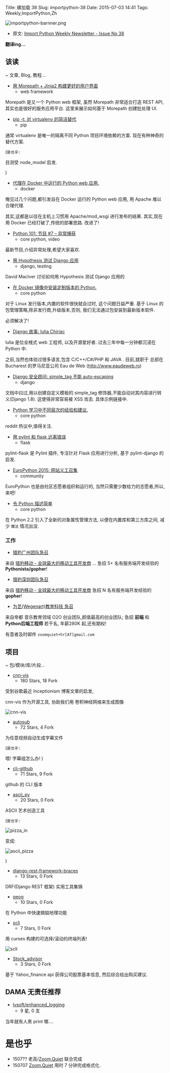 Title: 蠎加载 38
Slug: importpython-38
Date: 2015-07-03 14:41
Tags: Weekly,ImportPython,Zh

![importpython-barnner.png](http://zoomq.qiniudn.com/ZQCollection/snap/importpython-barnner.png?imageView2/2/h/210)


- 原文: [Import Python Weekly Newsletter - Issue No 38](http://importpython.com/newsletter/no/38/)


**翻译ing...**

## 该读
~ 文章, Blog, 教程...

- [用 Morepath + Jinja2 构建更好的用户界面](http://blog.startifact.com/posts/morepath-batching-example.html)
    - web framework

Morepath 是又一个 Python web 框架,
虽然 Morepath 非常适合打造 REST API,
其实也是很好的服务应用平台.
这里来展示如何基于 Morepath 创建批处理 UI.



- [pip -t: 对 virtualenv 的简洁替代](http://blog.zoomeranalytics.com/pip-install-t/)
    - pip

通常 virtualenv 是唯一的隔离不同 Python 项目环境依赖的方案.
现在有种神奇的替代方案.

(`是也乎:`

目测受 node_model 启发.

)

- [代理在 Docker 中运行的 Python web 应用.](http://blog.dscpl.com.au/2015/06/proxying-to-python-web-application.html)
    - docker

俺见过几个问题,都引发自在 Docker 运行的 Python web 应用,
用 Apache 难以合理代理.

其实,这都是以往在主机上习惯用 Apache/mod_wsgi 进行发布的结果.
其实,现在用 Docker 已经打破了,传统的部署思路.
改进了!

- [Python 101: 节目 #7 – 异常捕获](http://feedproxy.google.com/~r/TheMouseVsThePython/~3/V8q86BPZaOs/)
    - core python, video

最新节目,介绍异常处理,希望大家喜欢.

- [用 Hypothesis 测试 Django 应用](https://skillsmatter.com/skillscasts/6475-testing-django-applications-using-hypothesis)
    - django, testing

David MacIver 
讨论如何用 Hypothesis 测试 Django 应用的
 

- [在 Docker 镜像中安装定制版本的 Python.](http://blog.dscpl.com.au/2015/06/installing-custom-python-version-into.html)
    - core python

对于 Linux 发行版本,内置的软件很快就会过时,
这个问题日益严重.
基于 Linux 的包管理策略,除非发行商,升级版本,否则,
我们无法通过包安装到最新版本软件.

必须解决了!

- [Django 故事: Iulia Chiriac](http://blog.djangogirls.org/post/122760203063)

Iulia 是位全桟式 web 工程师,
以及开源爱好者.
过去三年中每一分钟都沉浸在 Python 中.

之前,当然也体验过很多语言,包含 C/C++/C#/PHP 和 JAVA .
目前,就职于 总部在 Bucharest 的罗马尼亚公司 Eau de Web (http://www.eaudeweb.ro)

- [Django 安全顾问: simple_tag 不能 auto-escaping](https://www.djangoproject.com/weblog/2015/jun/29/simple_tag-security-advisory/)
    - django

文档中曰过,用以创建自定义模板的 simple_tag
修饰器,不能自动对其内容进行转义(Django 1.8).
这使得非常容易被 XSS 攻击.
具体示例链接中.

- [Python 学习中不同层次的经验和建议.](http://www.reddit.com/r/Python/comments/3bcfba/learning_resource_at_intermediate_to_advanced/)
    - core python

reddit 热议中,值得关注.

- [用 pylint 和 flask 远离错误](https://github.com/jschaf/pylint-flask)
    - flask

pylint-flask 是 Pylint 插件,
专注针对 Flask 应用进行分析,
基于 pylint-django 的启发.


- [EuroPython 2015: 网站义工召集](http://blog.europython.eu/post/122845271022)
    - community

EuroPython 也是由社区志愿者组织和运行的,
当然只需要少数给力的志愿者,所以,来吧!

- [令 Python 描述简单](http://www.smallsurething.com/python-descriptors-made-simple/)
    - core python

在 Python 2.2 引入了全新的对象属性管理方法,
以便在内置库和第三方库之间,
减少 `魔法` 情况出没.



### 工作

-   [猎豹广州团队急召](https://github.com/cheetahmobile/CMBM/wiki/BmGzHr)

来自 [猎豹移动 - 全球最大的移动工具开发商](http://www.cmcm.com/zh-cn/cm-backup/) ...
急招 5+ 名有服务端开发经验的 **Pythonista/gopher**!


-   [猎豹深圳团队急召](https://github.com/cheetahmobile/CMBM/wiki/BmSzHr)

来自 [猎豹移动 - 全球最大的移动工具开发商](http://www.cmcm.com/zh-cn/cm-backup/)
急招 N 名有服务端开发经验的 **gopher**!


- [为艺(Wegenart)教育科技 急召](https://github.com/ZoomQuiet/zoomquiet/wiki/Hr4Wegenart)

来自帝都 音乐教育领域 O2O 创业团队,颜值最高的创业团队;
急招 **前端** 和 **Python后端工程师** 若干名, 年薪280K 起,还有期权!

有意者及时邮件 `zoomquiet+hr[AT]gmail.com`


## 项目
~ 包/模块/库/片段...


- [cnn-vis](https://github.com/jcjohnson/cnn-vis)
    - 180 Stars, 18 Fork

受到谷歌最近 Inceptionism 
博客文章的启发,

cnn-vis 作为开源工具, 协助我们用 卷积神经网络来生成图像

![cnn-vis](https://camo.githubusercontent.com/2c76373d72fa266e8a4c614e4b301c48cf1c10b0/687474703a2f2f63732e7374616e666f72642e6564752f70656f706c652f6a636a6f686e732f636e6e2d7669732d6578616d706c65732f6578616d706c6531322e706e67)

- [autosub](https://github.com/agermanidis/autosub)
    - 72 Stars, 4 Fork

为任意视频自动生成字幕文件

(`是也乎:`

喂! 字幕组怎么办!
)

- [cli-github](https://github.com/harshasrinivas/cli-github)
    - 71 Stars, 9 Fork

github 的 CLI 版本

- [ascii_py](https://github.com/ProfOak/ascii_py)
    - 20 Stars, 0 Fork

ASCII 艺术创造工具

(`是也乎:`

![pizza_in](https://raw.githubusercontent.com/ProfOak/ascii_py/master/Media/pizza_in.jpg)

变成:

![ascii_pizza](https://raw.githubusercontent.com/ProfOak/ascii_py/master/Media/ayy_lmao_pizza.jpg)

)

- [django-rest-framework-braces](https://github.com/dealertrack/django-rest-framework-braces)
    - 13 Stars, 0 Fork

DRF(Django REST 框架) 实用工具集锦

- [geog](https://github.com/jwass/geog)
    - 10 Stars, 0 Fork

在 Python 中快速搞掂地理功能

- [scli](https://github.com/davecarpie/scli)
    - 7 Stars, 0 Fork

用 curses 构建的可选择/滚动的终端列表!

![scli](https://camo.githubusercontent.com/73a473a0193f8110b1e5fd53a126255c2a984527/687474703a2f2f692e696d6775722e636f6d2f504569335139382e706e67)

- [Stock_advisor](https://github.com/robbiebarrat/Stock_advisor)
    - 3 Stars, 0 Fork

基于
Yahoo_finance api 
获得公司股票基本信息,
然后综合给出购买建议.

## DAMA 无责任推荐

- [lvsoft/enhanced_logging](https://github.com/lvsoft/enhanced_logging)
    - 9 星, 0 支

当年就有人黑 print 哪....


# 是也乎

- 1507?? 老高/[Zoom.Quiet](http://zoomquiet.io) 联合完成
- 150707 [Zoom.Quiet](http://zoomquiet.io) 用时 7 分钟完成格式化.
